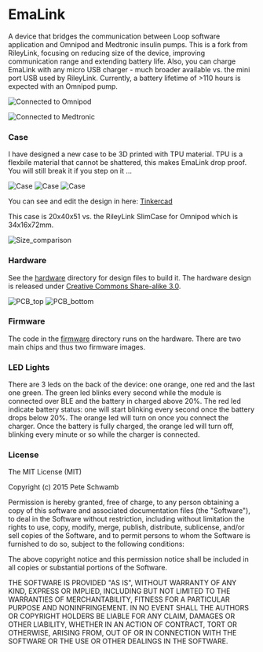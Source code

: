 # EmaLink

A device that bridges the communication between Loop software application and Omnipod and Medtronic insulin pumps. This is a fork from RileyLink, focusing on reducing size of the device, improving communication range and extending battery life. Also, you can charge EmaLink with any micro USB charger - much broader available vs. the mini port USB used by RileyLink.
Currently, a battery lifetime of >110 hours is expected with an Omnipod pump. 

![Connected to Omnipod](https://github.com/sks01/EmaLink/blob/master/pictures/Omnipod_conn.jpeg)

![Connected to Medtronic](https://github.com/sks01/EmaLink/blob/master/pictures/Medtronic_conn.jpeg)

### Case

I have designed a new case to be 3D printed with TPU material. TPU is a flexbile material that cannot be shattered, this makes EmaLink
drop proof. You will still break it if you step on it ...

![Case](https://github.com/sks01/EmaLink/blob/master/pictures/Charging.png)
![Case](https://github.com/sks01/EmaLink/blob/master/pictures/Top_case.png)
![Case](https://github.com/sks01/EmaLink/blob/master/pictures/Back_case.png)

You can see and edit the design in here: [Tinkercad](https://www.tinkercad.com/things/6nLdgedEDKC-emalinkcasetpu)

This case is 20x40x51 vs. the RileyLink SlimCase for Omnipod which is 34x16x72mm.

![Size_comparison](https://github.com/sks01/EmaLink/blob/master/pictures/EmaLink_vs_SlimCase.PNG)

### Hardware

See the [hardware](https://github.com/sks01/emalink/tree/master/hardware) directory for design files to build it. The hardware design is released under [Creative Commons Share-alike 3.0](http://creativecommons.org/licenses/by-sa/3.0/).  

![PCB_top](https://github.com/sks01/EmaLink/blob/master/pictures/Top_3.2.1.png)
![PCB_bottom](https://github.com/sks01/EmaLink/blob/master/pictures/Bottom_3.2.1.png)

### Firmware

The code in the [firmware](https://github.com/sks01/emalink/tree/master/firmware) directory runs on the hardware.  There are two main chips and thus two firmware images.

### LED Lights

There are 3 leds on the back of the device: one orange, one red and the last one green. The green led blinks every second while the module is connected over BLE and the battery in charged above 20%. The red led indicate battery status: one will start blinking every second once the battery drops below 20%. The orange led will turn on once you connect the charger. Once the battery is fully charged, the orange led will turn off, blinking every minute or so while the charger is connected. 

### License

The MIT License (MIT)

Copyright (c) 2015 Pete Schwamb

Permission is hereby granted, free of charge, to any person obtaining a copy
of this software and associated documentation files (the "Software"), to deal
in the Software without restriction, including without limitation the rights
to use, copy, modify, merge, publish, distribute, sublicense, and/or sell
copies of the Software, and to permit persons to whom the Software is
furnished to do so, subject to the following conditions:

The above copyright notice and this permission notice shall be included in all
copies or substantial portions of the Software.

THE SOFTWARE IS PROVIDED "AS IS", WITHOUT WARRANTY OF ANY KIND, EXPRESS OR
IMPLIED, INCLUDING BUT NOT LIMITED TO THE WARRANTIES OF MERCHANTABILITY,
FITNESS FOR A PARTICULAR PURPOSE AND NONINFRINGEMENT. IN NO EVENT SHALL THE
AUTHORS OR COPYRIGHT HOLDERS BE LIABLE FOR ANY CLAIM, DAMAGES OR OTHER
LIABILITY, WHETHER IN AN ACTION OF CONTRACT, TORT OR OTHERWISE, ARISING FROM,
OUT OF OR IN CONNECTION WITH THE SOFTWARE OR THE USE OR OTHER DEALINGS IN THE
SOFTWARE.
